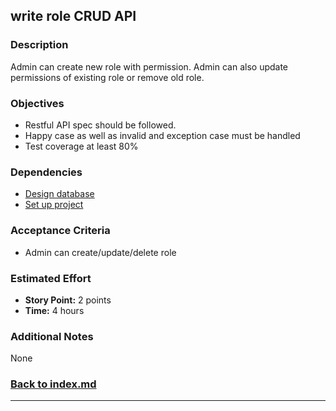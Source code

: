 ## write role CRUD API

### Description

Admin can create new role with permission. Admin can also update permissions of existing role or remove old role.

### Objectives

- Restful API spec should be followed.
- Happy case as well as invalid and exception case must be handled
- Test coverage at least 80%

### Dependencies

- [Design database](./note-1.md)
- [Set up project](./note-2.md)

### Acceptance Criteria

- Admin can create/update/delete role

### Estimated Effort

- **Story Point:** 2 points
- **Time:** 4 hours

### Additional Notes

None

### [Back to index.md](../index.md#task-list)

---

